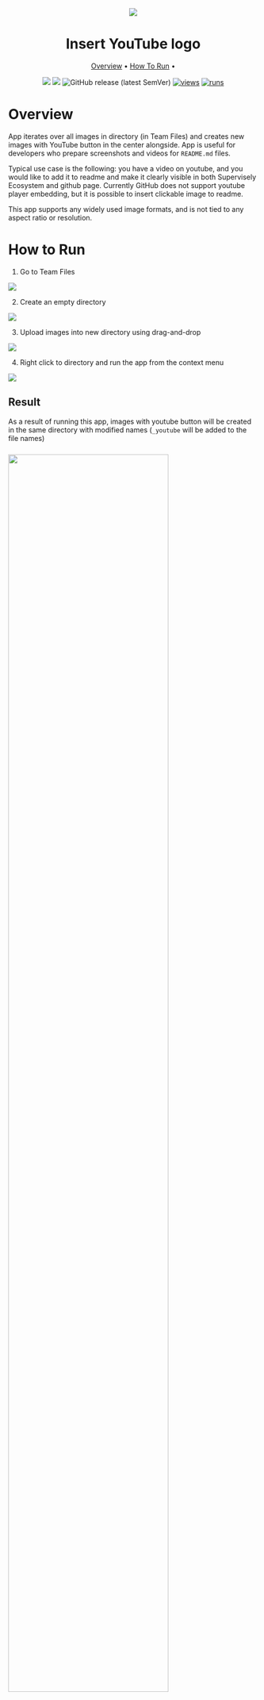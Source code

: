 <div align="center" markdown>
<img src="https://user-images.githubusercontent.com/115161827/202196829-fc71bc02-73b0-40a4-a02a-1e1ac9cad13e.jpg"/>  

# Insert YouTube logo

<p align="center">
  <a href="#Overview">Overview</a> •
  <a href="#How-To-Run">How To Run</a> •
</p>

[![](https://img.shields.io/badge/supervisely-ecosystem-brightgreen)](https://ecosystem.supervise.ly/apps/supervisely-ecosystem/insert-youtube-logo)
[![](https://img.shields.io/badge/slack-chat-green.svg?logo=slack)](https://supervise.ly/slack)
![GitHub release (latest SemVer)](https://img.shields.io/github/v/release/supervisely-ecosystem/insert-youtube-logo)
[![views](https://app.supervise.ly/img/badges/views/supervisely-ecosystem/insert-youtube-logo.png)](https://supervise.ly)
[![runs](https://app.supervise.ly/img/badges/runs/supervisely-ecosystem/insert-youtube-logo.png)](https://supervise.ly)

</div>

# Overview

App iterates over all images in directory (in Team Files) and creates new images with YouTube button in the center alongside. App is useful for developers who prepare screenshots and videos for `README.md` files.

Typical use case is the following: you have a video on youtube, and you would like to add it to readme and make it clearly visible in both Supervisely Ecosystem and github page. Currently GitHub does not support youtube player embedding, but it is possible to insert clickable image to readme.

This app supports any widely used image formats, and is not tied to any aspect ratio or resolution.

# How to Run

1. Go to Team Files

<img src="https://user-images.githubusercontent.com/115161827/202218609-485003e6-e295-4d3b-9bd5-fa302e43eea2.png">

2. Create an empty directory
<img src="https://user-images.githubusercontent.com/115161827/202220220-ff76d5d4-20b1-40ac-a0b3-8e2416131c4e.gif">

3. Upload images into new directory using drag-and-drop
  <img src="https://user-images.githubusercontent.com/115161827/202231709-a964351f-390f-41be-a685-4489d9845c33.gif">

4. Right click to directory and run the app from the context menu
<img src="https://user-images.githubusercontent.com/115161827/202220693-788ba804-6fc5-4ddd-87b3-494f459374d9.png">


## Result

As a result of running this app, images with youtube button will be created in the same directory with modified names (`_youtube` will be added to the file names)

<img src="https://user-images.githubusercontent.com/115161827/202245059-27263f34-ed39-4ba5-97f2-bb0c32d53595.gif" width="80%" style='padding-top: 10px'>

Then you can add the following code snippet to your README (do not forget to replace links in example):

```
<a data-key="sly-embeded-video-link" href="https://youtu.be/e47rWdgK-_M" data-video-code="e47rWdgK-_M">
    <img src="https://i.imgur.com/sJdEEkN.png" alt="SLY_EMBEDED_VIDEO_LINK"  style="max-width:100%;">
</a>
```

Once you added it to your readme, it will be shown nicely in both Supervisely platform and GitHub.


In Supervisely  |  In GitHub
:-------------------------:|:-----------------------------------:
<img src="https://user-images.githubusercontent.com/115161827/202243190-fe28997c-2c70-46dd-9f15-9122b4ce9ad4.png" style="max-height: 300px; width: auto;"/>  |  <img src="https://user-images.githubusercontent.com/115161827/202243009-3e17cd2a-08ef-4636-9ed0-109b662dfe63.png" style="max-height: 300px; width: auto;"/>